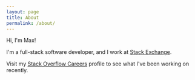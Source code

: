 ```yaml
---
layout: page
title: About
permalink: /about/
---
```


Hi, I'm Max!

I'm a full-stack software developer, and I work at [Stack Exchange](http://www.stackexchange.com).

Visit my [Stack Overflow Careers](http://careers.stackoverflow.com/maxhorstmann) profile to see what I've been working on recently.



